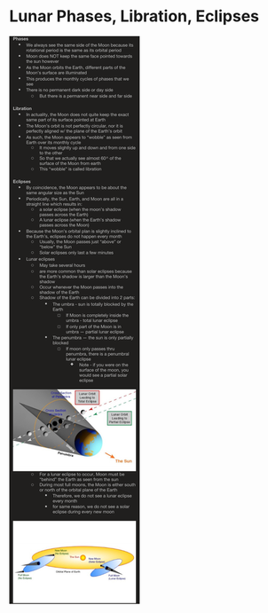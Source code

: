 # Lunar Phases, Libration, Eclipses

![Image.png](Lunar%20Phases,%20Libration,%20Eclipses.assets/Image.png)

